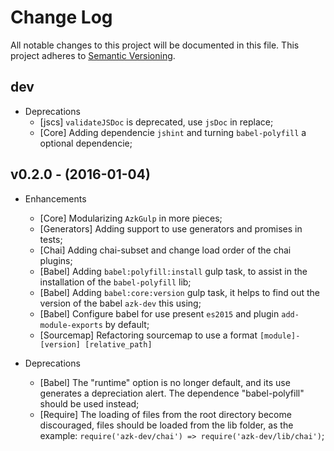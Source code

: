 # Change Log

All notable changes to this project will be documented in this file.
This project adheres to [Semantic Versioning](http://semver.org/).

## dev

* Deprecations
  * [jscs] `validateJSDoc` is deprecated, use `jsDoc` in replace;
  * [Core] Adding dependencie `jshint` and turning `babel-polyfill` a optional dependencie;

## v0.2.0 - (2016-01-04)

* Enhancements
  * [Core] Modularizing `AzkGulp` in more pieces;
  * [Generators] Adding support to use generators and promises in tests;
  * [Chai] Adding chai-subset and change load order of the chai plugins;
  * [Babel] Adding `babel:polyfill:install` gulp task, to assist in the installation of the `babel-polyfill` lib;
  * [Babel] Adding `babel:core:version` gulp task, it helps to find out the version of the babel `azk-dev` this using;
  * [Babel] Configure babel for use present `es2015` and plugin `add-module-exports` by default;
  * [Sourcemap] Refactoring sourcemap to use a format `[module]-[version] [relative_path]`

* Deprecations
  * [Babel] The "runtime" option is no longer default, and its use generates a depreciation alert. The dependence "babel-polyfill" should be used instead;
  * [Require] The loading of files from the root directory become discouraged, files should be loaded from the lib folder, as the example: `require('azk-dev/chai') => require('azk-dev/lib/chai')`;
